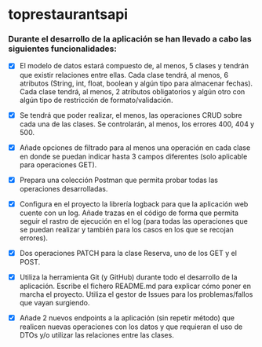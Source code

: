 # toprestaurantsapi

### Durante el desarrollo de la aplicación se han llevado a cabo las siguientes funcionalidades:

- [x] El modelo de datos estará compuesto de, al menos, 5 clases y tendrán que existir relaciones entre ellas. Cada clase tendrá, al menos, 6 atributos (String, int, float, boolean y algún tipo para almacenar fechas). Cada clase tendrá, al menos, 2 atributos obligatorios y algún otro con algún tipo de restricción de formato/validación.
- [x] Se tendrá que poder realizar, el menos, las operaciones CRUD sobre cada una de las clases. Se controlarán, al menos, los errores 400, 404 y 500.
- [x] Añade opciones de filtrado para al menos una operación en cada clase en donde se puedan indicar hasta 3 campos diferentes (solo aplicable para operaciones GET).
- [x] Prepara una colección Postman que permita probar todas las operaciones desarrolladas.
- [x] Configura en el proyecto la librería logback para que la aplicación web cuente con un log. Añade trazas en el código de forma que permita seguir el rastro de ejecución en el log (para todas las operaciones que se puedan realizar y también para los casos en los que se recojan errores).
- [x] Dos operaciones PATCH para la clase Reserva, uno de los GET y el POST.
- [x] Utiliza la herramienta Git (y GitHub) durante todo el desarrollo de la aplicación. Escribe el fichero README.md para explicar cómo poner en marcha el proyecto. Utiliza el gestor de Issues para los problemas/fallos que vayan surgiendo.
- [x] Añade 2 nuevos endpoints a la aplicación (sin repetir método) que realicen nuevas operaciones con los datos y que requieran el uso de DTOs y/o utilizar las relaciones entre las clases.

